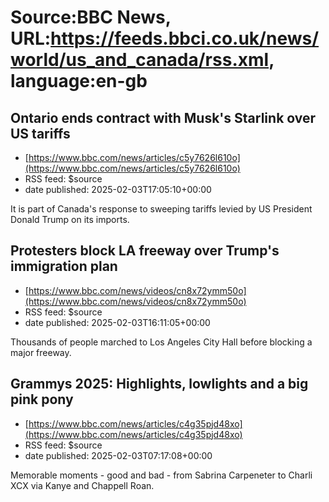 # Source:BBC News, URL:https://feeds.bbci.co.uk/news/world/us_and_canada/rss.xml, language:en-gb

## Ontario ends contract with Musk's Starlink over US tariffs
 - [https://www.bbc.com/news/articles/c5y7626l610o](https://www.bbc.com/news/articles/c5y7626l610o)
 - RSS feed: $source
 - date published: 2025-02-03T17:05:10+00:00

It is part of Canada's response to sweeping tariffs levied by US President Donald Trump on its imports.

## Protesters block LA freeway over Trump's immigration plan
 - [https://www.bbc.com/news/videos/cn8x72ymm50o](https://www.bbc.com/news/videos/cn8x72ymm50o)
 - RSS feed: $source
 - date published: 2025-02-03T16:11:05+00:00

Thousands of people marched to Los Angeles City Hall before blocking a major freeway.

## Grammys 2025: Highlights, lowlights and a big pink pony
 - [https://www.bbc.com/news/articles/c4g35pjd48xo](https://www.bbc.com/news/articles/c4g35pjd48xo)
 - RSS feed: $source
 - date published: 2025-02-03T07:17:08+00:00

Memorable moments - good and bad - from Sabrina Carpeneter to Charli XCX via Kanye and Chappell Roan.

